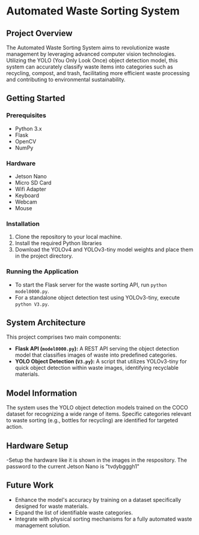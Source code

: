 # Automated Waste Sorting System

## Project Overview
The Automated Waste Sorting System aims to revolutionize waste management by leveraging advanced computer vision technologies. Utilizing the YOLO (You Only Look Once) object detection model, this system can accurately classify waste items into categories such as recycling, compost, and trash, facilitating more efficient waste processing and contributing to environmental sustainability.

## Getting Started

### Prerequisites
- Python 3.x
- Flask
- OpenCV
- NumPy

### Hardware
- Jetson Nano
- Micro SD Card
- Wifi Adapter
- Keyboard
- Webcam
- Mouse

### Installation
1. Clone the repository to your local machine.
2. Install the required Python libraries
3. Download the YOLOv4 and YOLOv3-tiny model weights and place them in the project directory.

### Running the Application
- To start the Flask server for the waste sorting API, run `python model0000.py`.
- For a standalone object detection test using YOLOv3-tiny, execute `python V3.py`.

## System Architecture
This project comprises two main components:
- **Flask API (`model0000.py`):** A REST API serving the object detection model that classifies images of waste into predefined categories.
- **YOLO Object Detection (`V3.py`):** A script that utilizes YOLOv3-tiny for quick object detection within waste images, identifying recyclable materials.

## Model Information
The system uses the YOLO object detection models trained on the COCO dataset for recognizing a wide range of items. Specific categories relevant to waste sorting (e.g., bottles for recycling) are identified for targeted action.

## Hardware Setup
-Setup the hardware like it is shown in the images in the respository. The password to the current Jetson Nano is "tvdybgggh1"

## Future Work
- Enhance the model's accuracy by training on a dataset specifically designed for waste materials.
- Expand the list of identifiable waste categories.
- Integrate with physical sorting mechanisms for a fully automated waste management solution.



